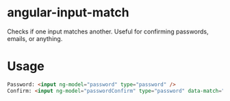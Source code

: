 angular-input-match
===================

Checks if one input matches another.  Useful for confirming passwords, emails, or anything.

Usage
======

```html
Password: <input ng-model="password" type="password" />
Confirm: <input ng-model="passwordConfirm" type="password" data-match="password" />
```
